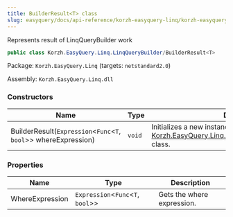 ```yaml
---
title: BuilderResult<T> class
slug: easyquery/docs/api-reference/korzh-easyquery-linq/korzh-easyquery-linq-namespace/builderresult-t--class
---
```



Represents result of LinqQueryBuilder work
```csharp
public class Korzh.EasyQuery.Linq.LinqQueryBuilder/BuilderResult<T>

```
Package: `Korzh.EasyQuery.Linq` (targets: `netstandard2.0`)

Assembly: `Korzh.EasyQuery.Linq.dll`

### Constructors

| Name | Type | Description | 
| --- | --- | --- | 
| BuilderResult(`Expression`&lt;`Func`&lt;`T`, `bool`&gt;&gt; whereExpression) | `void` | Initializes a new instance of the [Korzh.EasyQuery.Linq.LinqQueryBuilder.BuilderResult`1](/api-reference/korzh-easyquery-linq/korzh-easyquery-linq-namespace/linqquerybuilder-class) class. | 


### Properties

| Name | Type | Description | 
| --- | --- | --- | 
| WhereExpression | `Expression`&lt;`Func`&lt;`T`, `bool`&gt;&gt; | Gets the where expression. |